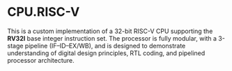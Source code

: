 # CPU.RISC-V
This is a custom implementation of a 32-bit RISC-V CPU supporting the **RV32I** base integer instruction set. The processor is fully modular, with a 3-stage pipeline (IF–ID–EX/WB), and is designed to demonstrate understanding of digital design principles, RTL coding, and pipelined processor architecture.

